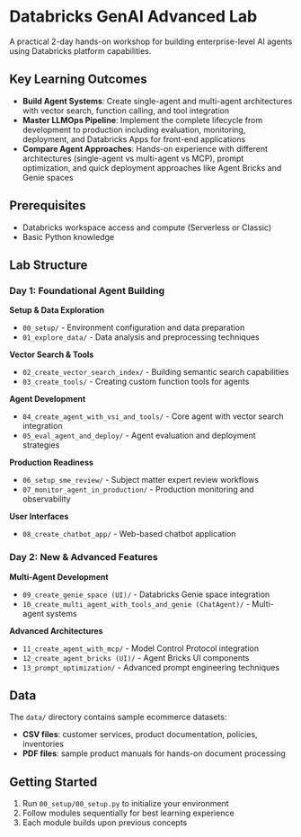 # Databricks GenAI Advanced Lab

A practical 2-day hands-on workshop for building enterprise-level AI agents using Databricks platform capabilities.

## Key Learning Outcomes

- **Build Agent Systems**: Create single-agent and multi-agent architectures with vector search, function calling, and tool integration
- **Master LLMOps Pipeline**: Implement the complete lifecycle from development to production including evaluation, monitoring, deployment, and Databricks Apps for front-end applications  
- **Compare Agent Approaches**: Hands-on experience with different architectures (single-agent vs multi-agent vs MCP), prompt optimization, and quick deployment approaches like Agent Bricks and Genie spaces

## Prerequisites

- Databricks workspace access and compute (Serverless or Classic)
- Basic Python knowledge

## Lab Structure

### Day 1: Foundational Agent Building

**Setup & Data Exploration**
- `00_setup/` - Environment configuration and data preparation
- `01_explore_data/` - Data analysis and preprocessing techniques

**Vector Search & Tools**
- `02_create_vector_search_index/` - Building semantic search capabilities
- `03_create_tools/` - Creating custom function tools for agents

**Agent Development**
- `04_create_agent_with_vsi_and_tools/` - Core agent with vector search integration
- `05_eval_agent_and_deploy/` - Agent evaluation and deployment strategies

**Production Readiness**
- `06_setup_sme_review/` - Subject matter expert review workflows
- `07_monitor_agent_in_production/` - Production monitoring and observability

**User Interfaces**
- `08_create_chatbot_app/` - Web-based chatbot application

### Day 2: New & Advanced Features

**Multi-Agent Development**
- `09_create_genie_space (UI)/` - Databricks Genie space integration
- `10_create_multi_agent_with_tools_and_genie (ChatAgent)/` - Multi-agent systems

**Advanced Architectures**
- `11_create_agent_with_mcp/` - Model Control Protocol integration
- `12_create_agent_bricks (UI)/` - Agent Bricks UI components
- `13_prompt_optimization/` - Advanced prompt engineering techniques

## Data

The `data/` directory contains sample ecommerce datasets:
- **CSV files**: customer services, product documentation, policies, inventories
- **PDF files**: sample product manuals for hands-on document processing

## Getting Started

1. Run `00_setup/00_setup.py` to initialize your environment
2. Follow modules sequentially for best learning experience
3. Each module builds upon previous concepts

